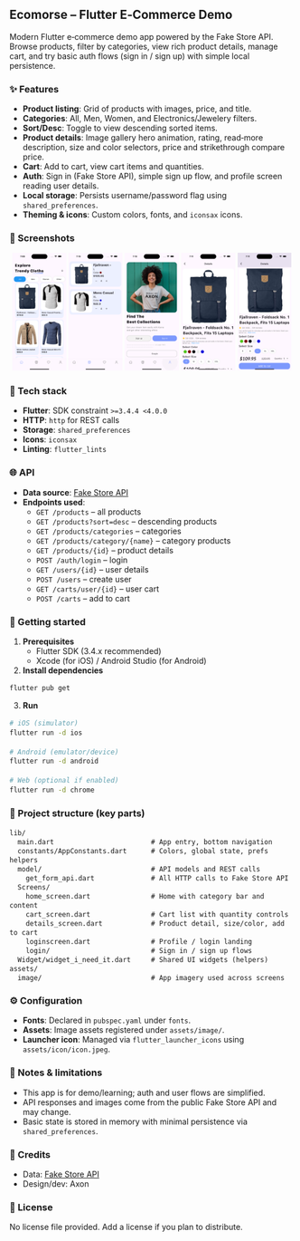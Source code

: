 ## Ecomorse – Flutter E‑Commerce Demo

Modern Flutter e‑commerce demo app powered by the Fake Store API. Browse products, filter by categories, view rich product details, manage cart, and try basic auth flows (sign in / sign up) with simple local persistence.

### ✨ Features

- **Product listing**: Grid of products with images, price, and title.
- **Categories**: All, Men, Women, and Electronics/Jewelery filters.
- **Sort/Desc**: Toggle to view descending sorted items.
- **Product details**: Image gallery hero animation, rating, read‑more description, size and color selectors, price and strikethrough compare price.
- **Cart**: Add to cart, view cart items and quantities.
- **Auth**: Sign in (Fake Store API), simple sign up flow, and profile screen reading user details.
- **Local storage**: Persists username/password flag using `shared_preferences`.
- **Theming & icons**: Custom colors, fonts, and `iconsax` icons.

### 📱 Screenshots

<p align="center">
  <img src="Simulator%20Screenshot%20-%20iPhone%2016%20Plus%20-%202025-08-19%20at%2019.09.50.png" alt="Home" width="19%" />
  <img src="Simulator%20Screenshot%20-%20iPhone%2016%20Plus%20-%202025-08-19%20at%2019.10.23.png" alt="Categories" width="19%" />
  <img src="Simulator%20Screenshot%20-%20iPhone%2016%20Plus%20-%202025-08-19%20at%2019.10.31.png" alt="Details" width="19%" />
  <img src="Simulator%20Screenshot%20-%20iPhone%2016%20Plus%20-%202025-08-19%20at%2019.11.10.png" alt="Cart" width="19%" />
  <img src="Simulator%20Screenshot%20-%20iPhone%2016%20Plus%20-%202025-08-19%20at%2019.11.22.png" alt="Auth/Profile" width="19%" />
  
</p>

### 🧱 Tech stack

- **Flutter**: SDK constraint `>=3.4.4 <4.0.0`
- **HTTP**: `http` for REST calls
- **Storage**: `shared_preferences`
- **Icons**: `iconsax`
- **Linting**: `flutter_lints`

### 🌐 API

- **Data source**: [Fake Store API](https://fakestoreapi.com)
- **Endpoints used**:
  - `GET /products` – all products
  - `GET /products?sort=desc` – descending products
  - `GET /products/categories` – categories
  - `GET /products/category/{name}` – category products
  - `GET /products/{id}` – product details
  - `POST /auth/login` – login
  - `GET /users/{id}` – user details
  - `POST /users` – create user
  - `GET /carts/user/{id}` – user cart
  - `POST /carts` – add to cart

### 🚀 Getting started

1. **Prerequisites**
   - Flutter SDK (3.4.x recommended)
   - Xcode (for iOS) / Android Studio (for Android)
2. **Install dependencies**

```bash
flutter pub get
```

3. **Run**

```bash
# iOS (simulator)
flutter run -d ios

# Android (emulator/device)
flutter run -d android

# Web (optional if enabled)
flutter run -d chrome
```

### 📂 Project structure (key parts)

```text
lib/
  main.dart                        # App entry, bottom navigation
  constants/AppConstants.dart      # Colors, global state, prefs helpers
  model/                           # API models and REST calls
    get_form_api.dart              # All HTTP calls to Fake Store API
  Screens/
    home_screen.dart               # Home with category bar and content
    cart_screen.dart               # Cart list with quantity controls
    details_screen.dart            # Product detail, size/color, add to cart
    loginscreen.dart               # Profile / login landing
    login/                         # Sign in / sign up flows
  Widget/widget_i_need_it.dart     # Shared UI widgets (helpers)
assets/
  image/                           # App imagery used across screens
```

### ⚙️ Configuration

- **Fonts**: Declared in `pubspec.yaml` under `fonts`.
- **Assets**: Image assets registered under `assets/image/`.
- **Launcher icon**: Managed via `flutter_launcher_icons` using `assets/icon/icon.jpeg`.

### 🧪 Notes & limitations

- This app is for demo/learning; auth and user flows are simplified.
- API responses and images come from the public Fake Store API and may change.
- Basic state is stored in memory with minimal persistence via `shared_preferences`.

### 🙌 Credits

- Data: [Fake Store API](https://fakestoreapi.com)
- Design/dev: Axon

### 📝 License

No license file provided. Add a license if you plan to distribute.
